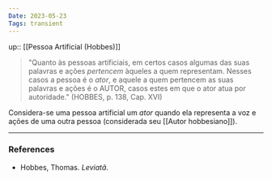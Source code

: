 ```yaml
---
Date: 2023-05-23
Tags: transient
---
```

up:: [[Pessoa Artificial (Hobbes)]]

> "Quanto às pessoas artificiais, em certos casos algumas das suas palavras e ações *pertencem* àqueles a quem representam.
> Nesses casos a pessoa é o *ator*, e aquele a quem pertencem as suas palavras e ações é o AUTOR, casos estes em que o ator atua por autoridade." (HOBBES, p. 138, Cap. XVI)

Considera-se uma pessoa artificial um *ator* quando ela representa a voz e ações de uma outra pessoa (considerada seu [[Autor hobbesiano]]).

---
### References
- Hobbes, Thomas. _Leviatã_.
